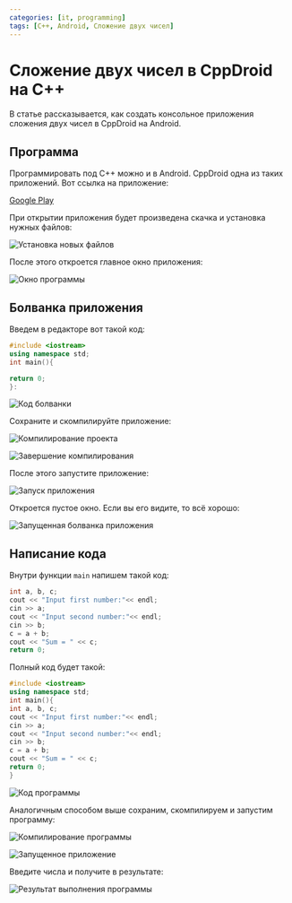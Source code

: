 ```yaml
---
categories: [it, programming]
tags: [C++, Android, Сложение двух чисел]
---
```


# Сложение двух чисел в CppDroid на C++

В статье рассказывается, как создать консольное приложения сложения двух чисел в CppDroid на Android.

## Программа

Программировать под C++ можно и в Android. CppDroid одна из таких приложений. Вот ссылка на приложение:

[Google Play](https://play.google.com/store/apps/details?id=name.antonsmirnov.android.cppdroid&hl=ru)

При открытии приложения будет произведена скачка и установка нужных файлов:

![Установка новых файлов](img/install.png)

После этого откроется главное окно приложения:

![Окно программы](img/cpp-droid.png)

## Болванка приложения

Введем в редакторе вот такой код:

```cpp
#include <iostream>
using namespace std;
int main(){

return 0;
}:
```

![Код болванки](img/code_01.png)

Сохраните и скомпилируйте приложение:

![Компилирование проекта](img/run_01.jpg)

![Завершение компилирования](img/run_02.png)

После этого запустите приложение:

![Запуск приложения](img/run_03.jpg)

Откроется пустое окно. Если вы его видите, то всё хорошо:

![Запущенная болванка приложения](img/result_01.png)

## Написание кода

Внутри функции `main` напишем такой код:

```cpp
int a, b, c;
cout << "Input first number:"<< endl;
cin >> a;
cout << "Input second number:"<< endl;
cin >> b;
c = a + b;
cout << "Sum = " << c;
return 0;
```

Полный код будет такой:

```cpp
#include <iostream>
using namespace std;
int main(){
int a, b, c;
cout << "Input first number:"<< endl;
cin >> a;
cout << "Input second number:"<< endl;
cin >> b;
c = a + b;
cout << "Sum = " << c;
return 0;
}
```

![Код программы](img/code_02.png)

Аналогичным способом выше сохраним, скомпилируем и запустим программу:

![Компилирование программы](img/run_04.png)

![Запущенное приложение](img/result_02.png)

Введите числа и получите в результате:

![Результат выполнения программы](img/result_03.png)
